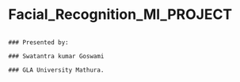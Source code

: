 # Facial_Recognition_Ml_PROJECT
                                                                                              ### Presented by:
                                                                                                  ### Swatantra kumar Goswami
                                                                                                  ### GLA University Mathura.
